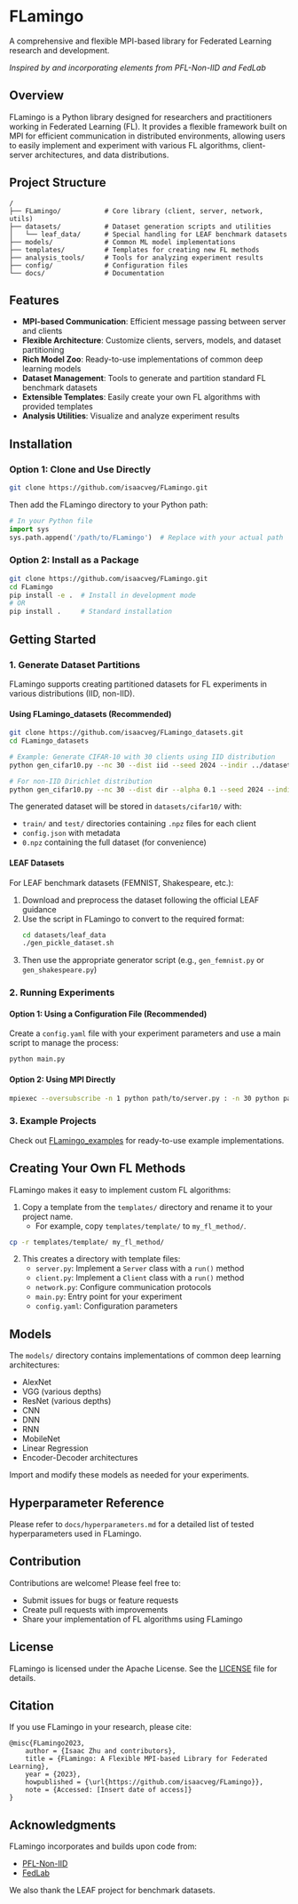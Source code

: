 # FLamingo

A comprehensive and flexible MPI-based library for Federated Learning research and development.

*Inspired by and incorporating elements from PFL-Non-IID and FedLab*

## Overview

FLamingo is a Python library designed for researchers and practitioners working in Federated Learning (FL). It provides a flexible framework built on MPI for efficient communication in distributed environments, allowing users to easily implement and experiment with various FL algorithms, client-server architectures, and data distributions.

## Project Structure

```
/
├── FLamingo/           # Core library (client, server, network, utils)
├── datasets/           # Dataset generation scripts and utilities
│   └── leaf_data/      # Special handling for LEAF benchmark datasets
├── models/             # Common ML model implementations
├── templates/          # Templates for creating new FL methods
├── analysis_tools/     # Tools for analyzing experiment results
├── config/             # Configuration files
└── docs/               # Documentation
```

## Features

- **MPI-based Communication**: Efficient message passing between server and clients
- **Flexible Architecture**: Customize clients, servers, models, and dataset partitioning
- **Rich Model Zoo**: Ready-to-use implementations of common deep learning models
- **Dataset Management**: Tools to generate and partition standard FL benchmark datasets
- **Extensible Templates**: Easily create your own FL algorithms with provided templates
- **Analysis Utilities**: Visualize and analyze experiment results

## Installation

### Option 1: Clone and Use Directly

```bash
git clone https://github.com/isaacveg/FLamingo.git
```

Then add the FLamingo directory to your Python path:

```python
# In your Python file
import sys
sys.path.append('/path/to/FLamingo')  # Replace with your actual path
```

### Option 2: Install as a Package

```bash
git clone https://github.com/isaacveg/FLamingo.git
cd FLamingo
pip install -e .  # Install in development mode
# OR
pip install .     # Standard installation
```

## Getting Started

### 1. Generate Dataset Partitions

FLamingo supports creating partitioned datasets for FL experiments in various distributions (IID, non-IID).

#### Using FLamingo_datasets (Recommended)

```bash
git clone https://github.com/isaacveg/FLamingo_datasets.git
cd FLamingo_datasets

# Example: Generate CIFAR-10 with 30 clients using IID distribution
python gen_cifar10.py --nc 30 --dist iid --seed 2024 --indir ../datasets/ --outdir ../datasets/

# For non-IID Dirichlet distribution
python gen_cifar10.py --nc 30 --dist dir --alpha 0.1 --seed 2024 --indir ../datasets/ --outdir ../datasets/
```

The generated dataset will be stored in `datasets/cifar10/` with:
- `train/` and `test/` directories containing `.npz` files for each client
- `config.json` with metadata
- `0.npz` containing the full dataset (for convenience)

#### LEAF Datasets

For LEAF benchmark datasets (FEMNIST, Shakespeare, etc.):

1. Download and preprocess the dataset following the official LEAF guidance
2. Use the script in FLamingo to convert to the required format:
   ```bash
   cd datasets/leaf_data
   ./gen_pickle_dataset.sh
   ```
3. Then use the appropriate generator script (e.g., `gen_femnist.py` or `gen_shakespeare.py`)

### 2. Running Experiments

#### Option 1: Using a Configuration File (Recommended)

Create a `config.yaml` file with your experiment parameters and use a main script to manage the process:

```bash
python main.py
```

#### Option 2: Using MPI Directly

```bash
mpiexec --oversubscribe -n 1 python path/to/server.py : -n 30 python path/to/client.py > run.log 2>&1
```

### 3. Example Projects

Check out [FLamingo_examples](https://github.com/isaacveg/FLamingo_examples) for ready-to-use example implementations.

## Creating Your Own FL Methods

FLamingo makes it easy to implement custom FL algorithms:

1. Copy a template from the `templates/` directory and rename it to your project name.
   - For example, copy `templates/template/` to `my_fl_method/`.

```bash
cp -r templates/template/ my_fl_method/
```

2. This creates a directory with template files:
   - `server.py`: Implement a `Server` class with a `run()` method
   - `client.py`: Implement a `Client` class with a `run()` method
   - `network.py`: Configure communication protocols
   - `main.py`: Entry point for your experiment
   - `config.yaml`: Configuration parameters

## Models

The `models/` directory contains implementations of common deep learning architectures:
- AlexNet
- VGG (various depths)
- ResNet (various depths)
- CNN
- DNN
- RNN
- MobileNet
- Linear Regression
- Encoder-Decoder architectures

Import and modify these models as needed for your experiments.

## Hyperparameter Reference

Please refer to `docs/hyperparameters.md` for a detailed list of tested hyperparameters used in FLamingo.

## Contribution

Contributions are welcome! Please feel free to:
- Submit issues for bugs or feature requests
- Create pull requests with improvements
- Share your implementation of FL algorithms using FLamingo

## License

FLamingo is licensed under the Apache License. See the [LICENSE](LICENSE) file for details.

## Citation

If you use FLamingo in your research, please cite:

```
@misc{FLamingo2023,
    author = {Isaac Zhu and contributors},
    title = {FLamingo: A Flexible MPI-based Library for Federated Learning},
    year = {2023},
    howpublished = {\url{https://github.com/isaacveg/FLamingo}},
    note = {Accessed: [Insert date of access]}
}
```

## Acknowledgments

FLamingo incorporates and builds upon code from:
- [PFL-Non-IID](https://github.com/Tsingz0/PFL-Non-IID)
- [FedLab](https://github.com/SMILELab-FL/FedLab)

We also thank the LEAF project for benchmark datasets.
